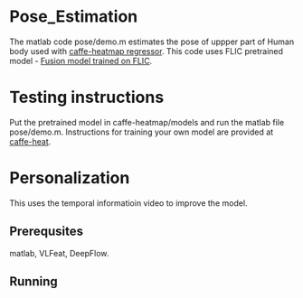 # Pose_Estimation
The matlab code pose/demo.m estimates the pose of uppper part of Human body used with [caffe-heatmap regressor](https://github.com/tpfister/caffe-heatmap). This code uses FLIC pretrained model - [Fusion model trained on FLIC](http://tomas.pfister.fi/models/caffe-heatmap-flic.caffemodel). 
# Testing instructions
Put the pretrained model in caffe-heatmap/models and run the matlab file pose/demo.m. Instructions for training your own model are provided at [caffe-heat](https://github.com/tpfister/caffe-heatmap).

# Personalization
This uses the temporal informatioin video to improve the model.

## Prerequsites
matlab, VLFeat, DeepFlow.

## Running 
